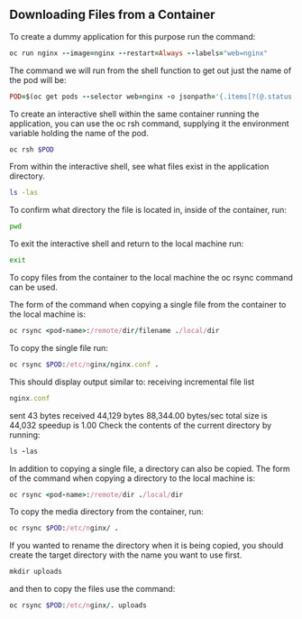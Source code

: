 ## Downloading Files from a Container

To create a dummy application for this purpose run the command:
```ruby
oc run nginx --image=nginx --restart=Always --labels="web=nginx"
```
The command we will run from the shell function to get out just the name of the pod will be:
```ruby
POD=$(oc get pods --selector web=nginx -o jsonpath='{.items[?(@.status.phase=="Running")].metadata.name}')
```
To create an interactive shell within the same container running the application, you can use the oc rsh command, supplying it the environment variable holding the name of the pod.
```ruby
oc rsh $POD
```
From within the interactive shell, see what files exist in the application directory.
```bash
ls -las
```
To confirm what directory the file is located in, inside of the container, run:
```bash
pwd
```
To exit the interactive shell and return to the local machine run:
```bash
exit
```
To copy files from the container to the local machine the oc rsync command can be used.

The form of the command when copying a single file from the container to the local machine is:
```ruby
oc rsync <pod-name>:/remote/dir/filename ./local/dir
```
To copy the single file run:
```ruby
oc rsync $POD:/etc/nginx/nginx.conf .
```
This should display output similar to:
receiving incremental file list
```ruby
nginx.conf
```
sent 43 bytes  received 44,129 bytes  88,344.00 bytes/sec
total size is 44,032  speedup is 1.00
Check the contents of the current directory by running:
```ruby
ls -las
```
In addition to copying a single file, a directory can also be copied. The form of the command when copying a directory to the local machine is:
```ruby
oc rsync <pod-name>:/remote/dir ./local/dir
```
To copy the media directory from the container, run:
```ruby
oc rsync $POD:/etc/nginx/ .
```
If you wanted to rename the directory when it is being copied, you should create the target directory with the name you want to use first.
```ruby
mkdir uploads
```
and then to copy the files use the command:
```ruby
oc rsync $POD:/etc/nginx/. uploads
```
